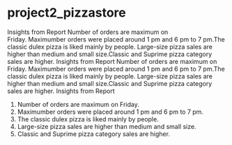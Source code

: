 # project2_pizzastore
Insights from Report
Number of orders are maximum on Friday. Maximumber orders were placed around 1 pm and 6 pm to 7 pm.The classic dulex pizza is liked mainly by people. Large-size pizza sales are higher than medium and small size.Classic and Suprime pizza category sales are higher.
Insights from Report
Number of orders are maximum on Friday. Maximumber orders were placed around 1 pm and 6 pm to 7 pm.The classic dulex pizza is liked mainly by people. Large-size pizza sales are higher than medium and small size.Classic and Suprime pizza category sales are higher.
Insights from Report
1. Number of orders are maximum on Friday.
2. Maximumber orders were placed around 1 pm and 6 pm to 7 pm.
3. The classic dulex pizza is liked mainly by people. 
4. Large-size pizza sales are higher than medium and small size.
5. Classic and Suprime pizza category sales are higher.
